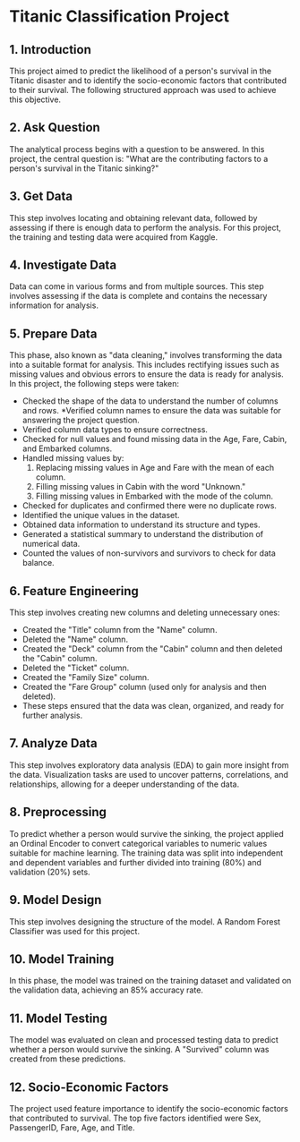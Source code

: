 # Titanic Classification Project
## 1. Introduction
This project aimed to predict the likelihood of a person's survival in the Titanic disaster and to identify the socio-economic factors that contributed to their survival. The following structured approach was used to achieve this objective.

## 2. Ask Question
The analytical process begins with a question to be answered. In this project, the central question is: "What are the contributing factors to a person's survival in the Titanic sinking?"

## 3. Get Data
This step involves locating and obtaining relevant data, followed by assessing if there is enough data to perform the analysis. For this project, the training and testing data were acquired from Kaggle.

## 4. Investigate Data
Data can come in various forms and from multiple sources. This step involves assessing if the data is complete and contains the necessary information for analysis.

## 5. Prepare Data
This phase, also known as "data cleaning," involves transforming the data into a suitable format for analysis. This includes rectifying issues such as missing values and obvious errors to ensure the data is ready for analysis. In this project, the following steps were taken:

* Checked the shape of the data to understand the number of columns and rows.
*Verified column names to ensure the data was suitable for answering the project question.
* Verified column data types to ensure correctness.
* Checked for null values and found missing data in the Age, Fare, Cabin, and Embarked columns.
* Handled missing values by:
  1. Replacing missing values in Age and Fare with the mean of each column.
  2. Filling missing values in Cabin with the word "Unknown."
  3. Filling missing values in Embarked with the mode of the column.
* Checked for duplicates and confirmed there were no duplicate rows.
* Identified the unique values in the dataset.
* Obtained data information to understand its structure and types.
* Generated a statistical summary to understand the distribution of numerical data.
* Counted the values of non-survivors and survivors to check for data balance.
## 6. Feature Engineering
This step involves creating new columns and deleting unnecessary ones:

* Created the "Title" column from the "Name" column.
* Deleted the "Name" column.
* Created the "Deck" column from the "Cabin" column and then deleted the "Cabin" column.
* Deleted the "Ticket" column.
* Created the "Family Size" column.
* Created the "Fare Group" column (used only for analysis and then deleted).
* These steps ensured that the data was clean, organized, and ready for further analysis.

## 7. Analyze Data
This step involves exploratory data analysis (EDA) to gain more insight from the data. Visualization tasks are used to uncover patterns, correlations, and relationships, allowing for a deeper understanding of the data.

## 8. Preprocessing
To predict whether a person would survive the sinking, the project applied an Ordinal Encoder to convert categorical variables to numeric values suitable for machine learning. The training data was split into independent and dependent variables and further divided into training (80%) and validation (20%) sets.

## 9. Model Design
This step involves designing the structure of the model. A Random Forest Classifier was used for this project.

## 10. Model Training
In this phase, the model was trained on the training dataset and validated on the validation data, achieving an 85% accuracy rate.

## 11. Model Testing
The model was evaluated on clean and processed testing data to predict whether a person would survive the sinking. A "Survived" column was created from these predictions.

## 12. Socio-Economic Factors
The project used feature importance to identify the socio-economic factors that contributed to survival. The top five factors identified were Sex, PassengerID, Fare, Age, and Title.
